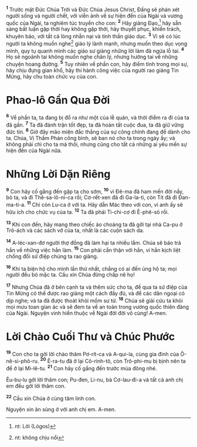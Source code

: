 <sup><b>1</b></sup> Trước mặt Ðức Chúa Trời và Ðức Chúa Jesus Christ, Ðấng sẽ phán xét người sống và người chết, với viễn ảnh về sự hiện đến của Ngài và vương quốc của Ngài, ta nghiêm túc truyền cho con: <sup><b>2</b></sup> Hãy giảng Ðạo,[^1] hãy sẵn sàng bất luận gặp thời hay không gặp thời, hãy thuyết phục, khiển trách, khuyên bảo, với tất cả lòng nhẫn nại và tinh thần giáo dục. <sup><b>3</b></sup> Vì sẽ có lúc người ta không muốn nghe[^2] giáo lý lành mạnh, nhưng muốn theo dục vọng mình, quy tụ quanh mình các giáo sư giảng những lời làm đã ngứa lỗ tai. <sup><b>4</b></sup> Họ sẽ ngoảnh tai không muốn nghe chân lý, nhưng hướng tai về những chuyện hoang đường. <sup><b>5</b></sup> Tuy nhiên về phần con, hãy điềm tĩnh trong mọi sự, hãy chịu đựng gian khổ, hãy thi hành công việc của người rao giảng Tin Mừng, hãy chu toàn chức vụ của con.

# Phao-lô Gần Qua Ðời
<sup><b>6</b></sup> Về phần ta, ta đang bị đổ ra như một của lễ quán, và thời điểm ra đi của ta đã gần. <sup><b>7</b></sup> Ta đã đánh trận tốt đẹp, ta đã hoàn tất cuộc đua, ta đã giữ vững đức tin. <sup><b>8</b></sup> Giờ đây mão miện đắc thắng của sự công chính đang để dành cho ta. Chúa, Vị Thẩm Phán công bình, sẽ ban nó cho ta trong ngày ấy; và không phải chỉ cho ta mà thôi, nhưng cũng cho tất cả những ai yêu mến sự hiện đến của Ngài nữa.

# Những Lời Dặn Riêng
<sup><b>9</b></sup> Con hãy cố gắng đến gặp ta cho sớm, <sup><b>10</b></sup> vì Ðê-ma đã ham mến đời nầy, bỏ ta, và đi Thê-sa-lô-ni-ca rồi; Cơ-rết-xen đã đi Ga-la-ti, còn Tít đã đi Ðan-ma-ti-a. <sup><b>11</b></sup> Chỉ còn Lu-ca ở với ta. Hãy dẫn Mác theo với con, vì anh ấy sẽ hữu ích cho chức vụ của ta. <sup><b>12</b></sup> Ta đã phái Ti-chi-cơ đi Ê-phê-sô rồi.

<sup><b>13</b></sup> Khi con đến, hãy mang theo chiếc áo choàng ta đã gởi tại nhà Ca-pu ở Trô-ách và các sách vở của ta, nhất là các cuộn sách da.

<sup><b>14</b></sup> A-léc-xan-đơ người thợ đồng đã làm hại ta nhiều lắm. Chúa sẽ báo trả hắn về những việc hắn làm. <sup><b>15</b></sup> Con phải cẩn thận với hắn, vì hắn kịch liệt chống đối sứ điệp chúng ta rao giảng.

<sup><b>16</b></sup> Khi ta biện hộ cho mình lần thứ nhất, chẳng có ai đến ủng hộ ta; mọi người đều bỏ mặc ta. Cầu xin Chúa đừng chấp nê họ!

<sup><b>17</b></sup> Nhưng Chúa đã ở bên cạnh ta và thêm sức cho ta, để qua ta sứ điệp của Tin Mừng có thể được rao giảng một cách đầy đủ, và để các dân ngoại có dịp nghe; và ta đã được thoát khỏi mồm sư tử. <sup><b>18</b></sup> Chúa sẽ giải cứu ta khỏi mọi mưu toan gian ác và sẽ đem ta về an toàn trong vương quốc thiên đàng của Ngài. Nguyện vinh hiển thuộc về Ngài đời đời vô cùng! A-men.

# Lời Chào Cuối Thư và Chúc Phước
<sup><b>19</b></sup> Con cho ta gởi lời chào thăm Pơ-rít-ca và A-qui-la, cùng gia đình của Ô-nê-si-phô-ru. <sup><b>20</b></sup> Ê-ra-tu đã ở lại Cô-rinh-tô, còn Trô-phi-mu bị bịnh nên ta để ở lại Mi-lê-tu. <sup><b>21</b></sup> Con hãy cố gắng đến trước mùa đông nhé.

Êu-bu-lu gởi lời thăm con; Pu-đen, Li-nu, bà Cơ-lau-đi-a và tất cả anh chị em đều gởi lời thăm con.

<sup><b>22</b></sup> Cầu xin Chúa ở cùng tâm linh con.

Nguyện xin ân sủng ở với anh chị em. A-men.

[^1]: nt: Lời (Lógos)
[^2]: nt: không chịu nổi
